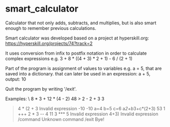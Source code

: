 # smart_calculator
Calculator that not only adds, subtracts, and multiplies, but is also smart enough to remember previous calculations.

Smart calculator was developed based on a project at hyperskill.org: 
https://hyperskill.org/projects/74?track=2

It uses conversion from infix to postfix notation in order to calculate complex expressions 
e.g. 3 + 8 * ((4 + 3) * 2 + 1) - 6 / (2 + 1)

Part of the program is assignment of values to variables e.g. a = 5, that are saved into a dictionary.  that can later be used in an expression: a + 5, output: 10

Quit the program by writing '/exit'.

Examples:
\ 8 * 3 + 12 * (4 - 2)
48
\> 2 - 2 + 3
3
> 4 * (2 + 3
Invalid expression
> -10
-10
> a=4
> b=5
> c=6
> a*2+b*3+c*(2+3)
53
> 1 +++ 2 * 3 -- 4
11
> 3 *** 5
Invalid expression
> 4+3)
Invalid expression
> /command
Unknown command
> /exit
Bye!
